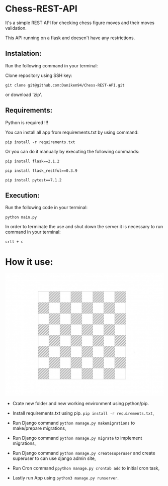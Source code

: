 # Chess-REST-API
It's a simple REST API for checking chess figure moves and their moves validation.

This API running on a flask and doesen't have any restrictions.


## Instalation:

Run the following command in your terminal:

Clone repository using SSH key:

```
git clone git@github.com:Daniken94/Chess-REST-API.git
```
or download 'zip'.

## Requirements:
Python is required !!!


You can install all app from requirements.txt by using command:

```
pip install -r requirements.txt
```
Or you can do it manually by executing the following commands:

```
pip install flask==2.1.2
```
```
pip install flask_restful==0.3.9
```
```
pip install pytest==7.1.2
```

## Execution:

Run the following code in your terminal:

```
python main.py
```
In order to terminate the use and shut down the server it is necessary to run command in your terminal:

```
crtl + c
```

# How it use:


<img src="image/chess-board.jpg" width="1228"/>




- Crate new folder and new working environment using python/pip.
- Install requirements.txt using pip. `pip install -r requirements.txt`,

- Run Django command `python manage.py makemigrations` to make/prepare migrations,
- Run Django command `python manage.py migrate` to implement migrations,
- Run Django command `python manage.py createsuperuser` and create superuser to can use django admin site,
- Run Cron command `ppython manage.py crontab add` to initial cron task,
- Lastly run App using `python3 manage.py runserver`.